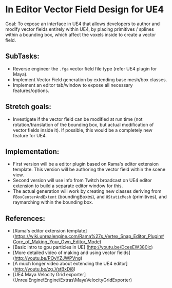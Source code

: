 In Editor Vector Field Design for UE4
=====================================

Goal: To expose an interface in UE4 that allows developers to author and modify vector fields entirely within UE4, by placing primitives / splines within a bounding box, which affect the voxels inside to create a vector field.

SubTasks:
---------

* Reverse engineer the `.fga` vector field file type (refer UE4 plugin for Maya).
* Implement Vector Field generation by extending base mesh/box classes.
* Implement an editor tab/window to expose all necessary features/options.

Stretch goals:
--------------

* Investigate if the vector field can be modified at run time (not rotation/translation of the bounding box, but actual modification of vector fields inside it). If possible, this would be a completely new feature for UE4.


Implementation:
---------------

* First version will be a editor plugin based on Rama's editor extension template. This version will be authoring the vector field within the scene view.
* Second version will use info from Twitch broadcast on UE4 editor extension to build a separate editor window for this.
* The actual generation will work by creating new classes deriving from `FBoxCenterAndExtent` (boundingBoxes), and `UStaticMesh` (primitives), and raymarching within the bounding box.


References:
-----------

* [Rama's editor extension template] (https://wiki.unrealengine.com/Rama%27s_Vertex_Snap_Editor_Plugin#Core_of_Making_Your_Own_Editor_Mode)
* [Basic intro to gpu particles in UE] (http://youtu.be/DcesEW380lc)
* [More detailed video of making and using vector fields] (http://youtu.be/POyYZJWPVng)
* [A much longer video about extending the UE4 editor] (http://youtu.be/zg_VstBxDi8)
* [UE4 Maya Velocity Grid exporter] (UnrealEngine\Engine\Extras\MayaVelocityGridExporter\)
